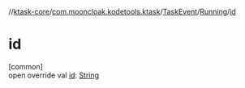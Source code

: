 //[ktask-core](../../../../index.md)/[com.mooncloak.kodetools.ktask](../../index.md)/[TaskEvent](../index.md)/[Running](index.md)/[id](id.md)

# id

[common]\
open override val [id](id.md): [String](https://kotlinlang.org/api/core/kotlin-stdlib/kotlin/-string/index.html)
